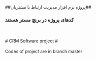 ##پروژه نرم افزار مدیریت ارتباط با مشتریان##
### کدهای پروژه در برنچ مستر هستند ###
<br>
</br>
# CRM Software project #
<br>
</br>
Codes of project  are in branch master
